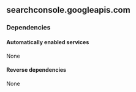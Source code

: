 ## searchconsole.googleapis.com

### Dependencies

#### Automatically enabled services

None

#### Reverse dependencies

None
